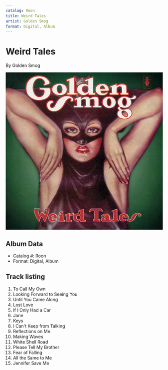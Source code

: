 ```yaml
---
catalog: Roon
title: Weird Tales
artist: Golden Smog
format: Digital, Album
---
```


# Weird Tales

By Golden Smog

![](../../assets/albumcovers/Golden_Smog-Weird_Tales.png)

## Album Data

- Catalog #: Roon
- Format: Digital, Album


## Track listing


1. To Call My Own
2. Looking Forward to Seeing You
3. Until You Came Along
4. Lost Love
5. If I Only Had a Car
6. Jane
7. Keys
8. I Can't Keep from Talking
9. Reflections on Me
10. Making Waves
11. White Shell Road
12. Please Tell My Brother
13. Fear of Falling
14. All the Same to Me
15. Jennifer Save Me

